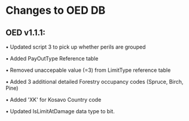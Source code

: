 # Changes to OED DB

## OED v1.1.1:

•	Updated script 3 to pick up whether perils are grouped

•	Added PayOutType Reference table

•	Removed unaccepable value (=3) from LimitType reference table

•	Added 3 additional detailed Forestry occupancy codes (Spruce, Birch, Pine)

•	Added 'XK' for Kosavo Country code

•	Updated IsLimitAtDamage data type to bit.
